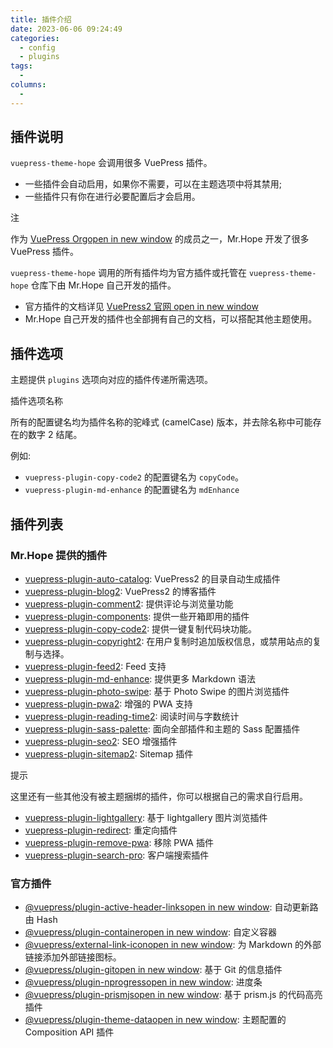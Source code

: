 ```yaml
---
title: 插件介绍
date: 2023-06-06 09:24:49
categories:
  - config
  - plugins
tags:
  -
columns:
  -
---
```


## 插件说明


`vuepress-theme-hope` 会调用很多 VuePress 插件。

- 一些插件会自动启用，如果你不需要，可以在主题选项中将其禁用;
- 一些插件只有你在进行必要配置后才会启用。

注

作为 [VuePress Orgopen in new window](https://github.com/orgs/vuepress/people) 的成员之一，Mr.Hope 开发了很多 VuePress 插件。

`vuepress-theme-hope` 调用的所有插件均为官方插件或托管在 `vuepress-theme-hope` 仓库下由 Mr.Hope 自己开发的插件。

- 官方插件的文档详见 [VuePress2 官网 open in new window](https://vuejs.press/zh/)
- Mr.Hope 自己开发的插件也全部拥有自己的文档，可以搭配其他主题使用。

## 插件选项

主题提供 `plugins` 选项向对应的插件传递所需选项。

插件选项名称

所有的配置键名均为插件名称的驼峰式 (camelCase) 版本，并去除名称中可能存在的数字 2 结尾。

例如:

- `vuepress-plugin-copy-code2` 的配置键名为 `copyCode`。
- `vuepress-plugin-md-enhance` 的配置键名为 `mdEnhance`

## 插件列表

### Mr.Hope 提供的插件

- [vuepress-plugin-auto-catalog](https://vuepress-theme-hope.github.io/v2/auto-catalog/zh/): VuePress2 的目录自动生成插件
- [vuepress-plugin-blog2](https://vuepress-theme-hope.github.io/v2/blog/zh/): VuePress2 的博客插件
- [vuepress-plugin-comment2](https://vuepress-theme-hope.github.io/v2/comment/zh/): 提供评论与浏览量功能
- [vuepress-plugin-components](https://vuepress-theme-hope.github.io/v2/components/zh/): 提供一些开箱即用的插件
- [vuepress-plugin-copy-code2](https://vuepress-theme-hope.github.io/v2/copy-code/zh/): 提供一键复制代码块功能。
- [vuepress-plugin-copyright2](https://vuepress-theme-hope.github.io/v2/copyright/zh/): 在用户复制时追加版权信息，或禁用站点的复制与选择。
- [vuepress-plugin-feed2](https://vuepress-theme-hope.github.io/v2/feed/zh/): Feed 支持
- [vuepress-plugin-md-enhance](https://vuepress-theme-hope.github.io/v2/md-enhance/zh/): 提供更多 Markdown 语法
- [vuepress-plugin-photo-swipe](https://vuepress-theme-hope.github.io/v2/photo-swipe/zh/): 基于 Photo Swipe 的图片浏览插件
- [vuepress-plugin-pwa2](https://vuepress-theme-hope.github.io/v2/pwa/zh/): 增强的 PWA 支持
- [vuepress-plugin-reading-time2](https://vuepress-theme-hope.github.io/v2/reading-time/zh/): 阅读时间与字数统计
- [vuepress-plugin-sass-palette](https://vuepress-theme-hope.github.io/v2/sass-palette/zh/): 面向全部插件和主题的 Sass 配置插件
- [vuepress-plugin-seo2](https://vuepress-theme-hope.github.io/v2/seo/zh/): SEO 增强插件
- [vuepress-plugin-sitemap2](https://vuepress-theme-hope.github.io/v2/sitemap/zh/): Sitemap 插件

提示

这里还有一些其他没有被主题捆绑的插件，你可以根据自己的需求自行启用。

- [vuepress-plugin-lightgallery](https://vuepress-theme-hope.github.io/v2/lightgallery/zh/): 基于 lightgallery 图片浏览插件
- [vuepress-plugin-redirect](https://vuepress-theme-hope.github.io/v2/redirect/zh/): 重定向插件
- [vuepress-plugin-remove-pwa](https://vuepress-theme-hope.github.io/v2/remove-pwa/zh/): 移除 PWA 插件
- [vuepress-plugin-search-pro](https://vuepress-theme-hope.github.io/v2/search-pro/zh/): 客户端搜索插件

### 官方插件

- [@vuepress/plugin-active-header-linksopen in new window](https://vuejs.press/zh/reference/plugin/active-header-links.html): 自动更新路由 Hash
- [@vuepress/plugin-containeropen in new window](https://vuejs.press/zh/reference/plugin/container.html): 自定义容器
- [@vuepress/external-link-iconopen in new window](https://vuejs.press/zh/reference/plugin/external-link-icon.html): 为 Markdown 的外部链接添加外部链接图标。
- [@vuepress/plugin-gitopen in new window](https://vuejs.press/zh/reference/plugin/git.html): 基于 Git 的信息插件
- [@vuepress/plugin-nprogressopen in new window](https://vuejs.press/zh/reference/plugin/nprogress.html): 进度条
- [@vuepress/plugin-prismjsopen in new window](https://vuejs.press/zh/reference/plugin/prismjs.html): 基于 prism.js 的代码高亮插件
- [@vuepress/plugin-theme-dataopen in new window](https://vuejs.press/zh/reference/plugin/theme-data.html): 主题配置的 Composition API 插件
